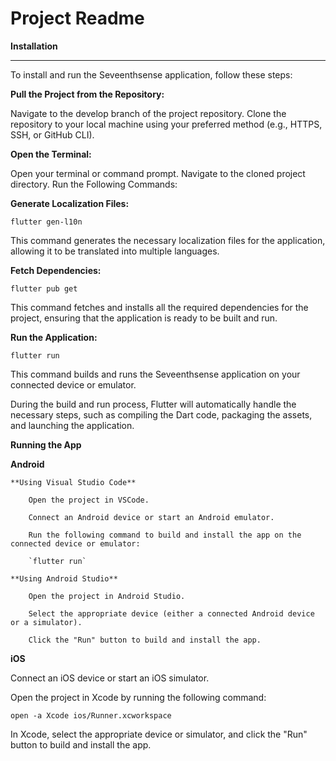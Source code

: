 # Project Readme

****Installation****
********
To install and run the Seveenthsense application, follow these steps:

**Pull the Project from the Repository:**

Navigate to the develop branch of the project repository.
Clone the repository to your local machine using your preferred method (e.g., HTTPS, SSH, or GitHub CLI).

**Open the Terminal:**

Open your terminal or command prompt.
Navigate to the cloned project directory.
Run the Following Commands:

**Generate Localization Files:**

`flutter gen-l10n`

This command generates the necessary localization files for the application, allowing it to be translated into multiple languages.

**Fetch Dependencies:**

`flutter pub get`

This command fetches and installs all the required dependencies for the project, ensuring that the application is ready to be built and run.

**Run the Application:**

`flutter run`

This command builds and runs the Seveenthsense application on your connected device or emulator.

During the build and run process, Flutter will automatically handle the necessary steps, such as compiling the Dart code, packaging the assets, and launching the application.


****Running the App****

**Android**

    **Using Visual Studio Code**

        Open the project in VSCode.

        Connect an Android device or start an Android emulator.

        Run the following command to build and install the app on the connected device or emulator:

        `flutter run`

    **Using Android Studio**

        Open the project in Android Studio.

        Select the appropriate device (either a connected Android device or a simulator).

        Click the "Run" button to build and install the app.

**iOS**

Connect an iOS device or start an iOS simulator.

Open the project in Xcode by running the following command:

`open -a Xcode ios/Runner.xcworkspace`

In Xcode, select the appropriate device or simulator, and click the "Run" button to build and install the app.







